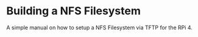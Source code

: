 # Building a NFS Filesystem

A simple manual on how to setup a NFS Filesystem via TFTP for the RPi 4.
